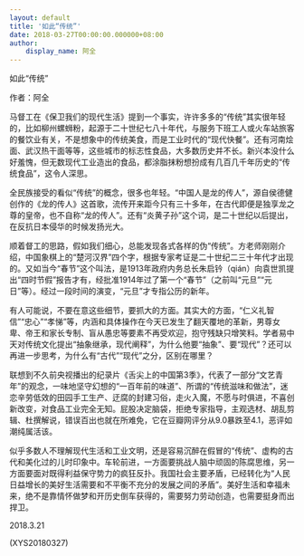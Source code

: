 ```yaml
---
layout: default
title: '如此“传统”'
date: 2018-03-27T00:00:00.000000+08:00
author:
    display_name: 阿全
---
```


如此“传统”

作者：阿全

马督工在《保卫我们的现代生活》提到一个事实，许许多多的“传统”其实很年轻的，比如柳州螺蛳粉，起源于二十世纪七八十年代，与服务下班工人或火车站旅客的餐饮业有关，不是想象中的传统美食，而是工业时代的“现代快餐”。还有河南烩面、武汉热干面等等，这些城市的标志性食品，大多数历史并不长。新兴本没什么好羞愧，但无数现代工业造出的食品，都涂脂抹粉想扮成有几百几千年历史的“传统食品”，这令人深思。

全民族接受的看似“传统”的概念，很多也年轻。“中国人是龙的传人”，源自侯德健创作的《龙的传人》这首歌，流传开来距今只有三十多年，在古代即便是独享龙之尊的皇帝，也不自称“龙的传人”。还有“炎黄子孙”这个词，是二十世纪以后提出，在反抗日本侵华的时候发扬光大。

顺着督工的思路，假如我们细心，总能发现各式各样的伪“传统”。方老师刚刚介绍，中国象棋上的“楚河汉界”四个字，根据专家考证是二十世纪二三十年代才出现的。又如当今“春节”这个叫法，是1913年政府内务总长朱启钤（qián）向袁世凯提出“四时节假”报告才有，经批准1914年过了第一个“春节”（之前叫“元旦”“元日”等）。经过一段时间的演变，“元旦”才专指公历的新年。

有人可能说，不要在意这些细节，要抓大的方面。其实大的方面，“仁义礼智信”“忠心”“孝悌”等，内涵和具体操作在今天已发生了翻天覆地的革新，男尊女卑、帝王和家长专制、盲从愚忠等要素不再受欢迎，抱守残缺只增笑料。学者易中天对传统文化提出“抽象继承，现代阐释”，为什么他要“抽象”、要“现代”？还可以再进一步思考，为什么有“古代”“现代”之分，区别在哪里？

联想到不久前央视播出的纪录片《舌尖上的中国第3季》，代表了一部分“文艺青年”的观念，一味地坚守幻想的“一百年前的味道”、所谓的“传统滋味和做法”，迷恋辛劳低效的田园手工生产、迂腐的封建习俗，走火入魔，不愿与时俱进，不喜创新改变，对食品工业完全无知。屁股决定脑袋，拒绝专家指导，主观选材、胡乱剪辑、杜撰解说，错误百出也就在所难免，它在豆瓣网评分从9.0暴跌至4.1，恶评如潮纯属活该。

似乎多数人不理解现代生活和工业文明，还是容易沉醉在假冒的“传统”、虚构的古代和美化过的儿时印象中。车轮前进，一方面要挑战人脑中顽固的陈腐思维，另一方面要面对既得利益保守势力的疯狂反扑。我国社会主要矛盾，已经转化为“人民日益增长的美好生活需要和不平衡不充分的发展之间的矛盾”。美好生活和幸福未来，绝不是靠情怀做梦和开历史倒车获得的，需要努力劳动创造，也需要挺身而出捍卫。

2018.3.21

(XYS20180327)

